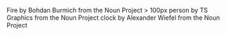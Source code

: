 Fire by Bohdan Burmich from the Noun Project > 100px
person by TS Graphics from the Noun Project
clock by Alexander Wiefel from the Noun Project